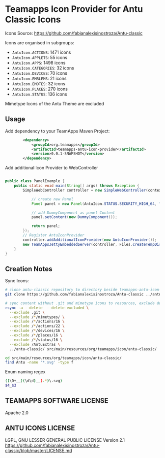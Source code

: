 # Teamapps Icon Provider for Antu Classic Icons

Icons Source: <https://github.com/fabianalexisinostroza/Antu-classic>

Icons are organised in subgroups:

* `AntuIcon.ACTIONS`: 1471 icons
* `AntuIcon.APPLETS`: 55 icons
* `AntuIcon.APPS`: 1498 icons
* `AntuIcon.CATEGORIES`: 32 icons
* `AntuIcon.DEVICES`: 70 icons
* `AntuIcon.EMBLEMS`: 21 icons
* `AntuIcon.EMOTES`: 32 icons
* `AntuIcon.PLACES`: 270 icons
* `AntuIcon.STATUS`: 136 icons

Mimetype Icons of the Antu Theme are excluded

## Usage

Add dependency to your TeamApps Maven Project:

~~~xml
        <dependency>
            <groupId>org.teamapps</groupId>
            <artifactId>teamapps-antu-icon-provider</artifactId>
            <version>0.0.1-SNAPSHOT</version>
        </dependency>
~~~

Add additional Icon Provider to WebController

~~~java

public class PanelExample {
    public static void main(String[] args) throws Exception {
        SimpleWebController controller = new SimpleWebController(context -> {

            // create new Panel
            Panel panel = new Panel(AntuIcon.STATUS.SECURITY_HIGH_64, "Panel with AntuIcon");

            // add DummyComponent as panel Content
            panel.setContent(new DummyComponent());

            return panel;
        });
        // Register AntuIconProvider
        controller.addAdditionalIconProvider(new AntuIconProvider());
        new TeamAppsJettyEmbeddedServer(controller, Files.createTempDir()).start();
    }
}
~~~

## Creation Notes

Sync Icons:

~~~bash
# clone antu-classic repository to directory beside teamapps-antu-icon-provider
git clone https://github.com/fabianalexisinostroza/Antu-classic ../antu-classic

# sync content without .git and mimetype icons to resources, exclude duplicate folders
rsync -a --delete  --delete-excluded \
  --exclude .git \
  --exclude /*/mimetypes/ \
  --exclude /*/actions/16 \
  --exclude /*/actions/22 \
  --exclude /*/devices/16 \
  --exclude /*/places/16 \
  --exclude /*/status/16 \
  --exclude /AntuExtras \
  ../antu-classic/ src/main/resources/org/teamapps/icon/antu-classic/

cd src/main/resources/org/teamapps/icon/antu-classic/
find Antu -name '*.svg' -type f
~~~

Enum naming regex

~~~bash
((\D+__)(\d\d)__(.*)\.svg)
$4_$3
~~~

## TEAMAPPS SOFTWARE LICENSE

Apache 2.0

## ANTU ICONS LICENSE

LGPL, GNU LESSER GENERAL PUBLIC LICENSE Version 2.1 <https://github.com/fabianalexisinostroza/Antu-classic/blob/master/LICENSE.md>